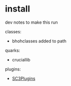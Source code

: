 # install

dev notes to make this run


classes:

- bhohclasses added to path


quarks:

- cruciallib



plugins:


- [SC3Plugins](https://supercollider.github.io/sc3-plugins/)
